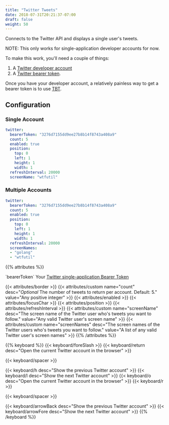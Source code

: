 ```yaml
---
title: "Twitter Tweets"
date: 2018-07-31T20:21:37-07:00
draft: false
weight: 50
---
```


Connects to the Twitter API and displays a single user's tweets.

NOTE: This only works for single-application developer accounts for now.

To make this work, you'll need a couple of things:

1. A [Twitter developer account](https://developer.twitter.com/content/developer-twitter/en.html)
2. A [Twitter bearer token](https://developer.twitter.com/en/docs/basics/authentication/overview/application-only).

Once you have your developer account, a relatively painless way to get a
bearer token is to use [TBT](https://github.com/Trinergy/twitter_bearer_token).

## Configuration

### Single Account

```yaml
twitter:
  bearerToken: "3276d7155dd9ee27b8b14f8743a408a9"
  count: 5
  enabled: true
  position:
    top: 0
    left: 1
    height: 1
    width: 1
  refreshInterval: 20000
  screenName: "wtfutil"
```

### Multiple Accounts

```yaml
twitter:
  bearerToken: "3276d7155dd9ee27b8b14f8743a408a9"
  count: 5
  enabled: true
  position:
    top: 0
    left: 1
    height: 1
    width: 1
  refreshInterval: 20000
  screenNames:
  - "golang"
  - "wtfutil"
```

{{% attributes %}}
  <tr>
    <td>`bearerToken`</td>
    <td>Your <a href="https://developer.twitter.com/en/docs/basics/authentication/overview/application-only.html">Twitter single-application Bearer Token</a></td>
    <td></td>
  </tr>

  {{< attributes/border >}}
  {{< attributes/custom name="count" desc="_Optional_ The number of tweets to return per account. Default: 5." value="Any positive integer" >}}
  {{< attributes/enabled >}}
  {{< attributes/focusChar >}}
  {{< attributes/position >}}
  {{< attributes/refreshInterval >}}
  {{< attributes/custom name="screenName" desc="The screen name of the Twitter user who's tweets you want to follow." value="Any valid Twitter user's screen name" >}}
  {{< attributes/custom name="screenNames" desc="The screen names of the Twitter users who's tweets you want to follow." value="A list of any valid Twitter user's screen names" >}}
{{% /attributes %}}

{{% keyboard %}}
  {{< keyboard/foreSlash >}}
  {{< keyboard/return desc="Open the current Twitter account in the browser" >}}

  {{< keyboard/spacer >}}

  {{< keyboard/h desc="Show the previous Twitter account" >}}
  {{< keyboard/l desc="Show the next Twitter account" >}}
  {{< keyboard/o desc="Open the current Twitter account in the browser" >}}
  {{< keyboard/r >}}

  {{< keyboard/spacer >}}

  {{< keyboard/arrowBack desc="Show the previous Twitter account" >}}
  {{< keyboard/arrowFore desc="Show the next Twitter account" >}}
{{% /keyboard %}}
